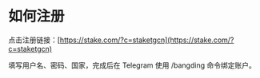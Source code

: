 # 如何注册

点击注册链接：[https://stake.com/?c=staketgcn](https://stake.com/?c=staketgcn)

填写用户名、密码、国家，完成后在 Telegram 使用 /bangding 命令绑定账户。
